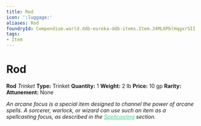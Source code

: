 ```yaml
---
title: Rod
icon: ':luggage:'
aliases: Rod
foundryId: Compendium.world.ddb-eureka-ddb-items.Item.34ML8PblHqgxrSII
tags:
- Item
---
```


# Rod

**Rod**
_Trinket_
**Type:** Trinket
**Quantity:** 1
**Weight:** 2 lb
**Price:** 10 gp
**Rarity:** 
**Attunement:** None

*An arcane focus is a special item designed to channel the power of arcane spells. A sorcerer, warlock, or wizard can use such an item as a spellcasting focus, as described in the <span style="color:#47d18c"><a style="color:#47d18c" title="Arcane Focus" href="https://www.dndbeyond.com/compendium/rules/basic-rules/spellcasting#MaterialM">Spellcasting</a></span> section.*